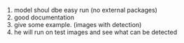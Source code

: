 1. model shoul dbe easy run (no external packages)
2. good documentation
3. give some example. (images with detection)
4. he will run on  test images and see what can be detected
